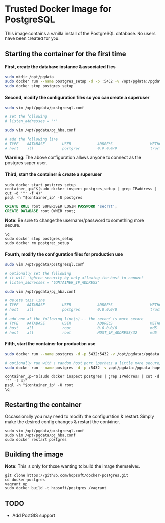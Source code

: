 # Trusted Docker Image for PostgreSQL

This image contains a vanilla install of the PostgreSQL database.
No users have been created for you.

## Starting the container for the first time

#### First, create the database instance & associated files

```sh
sudo mkdir /opt/pgdata
sudo docker run --name postgres_setup -d -p :5432 -v /opt/pgdata:/pgdata hopsoft/postgres:9.3
sudo docker stop postgres_setup
```

#### Second, modify the configuration files so you can create a superuser

```sh
sudo vim /opt/pgdata/postgresql.conf

# set the following
# listen_addresses = '*'
```

```sh
sudo vim /opt/pgdata/pg_hba.conf

# add the following line
# TYPE    DATABASE        USER            ADDRESS                 METHOD
# host    all             postgres        0.0.0.0/0               trust
```

__Warning__: The above configuration allows anyone to connect as the postgres super user.

#### Third, start the container & create a superuser

```
sudo docker start postgres_setup
container_ip="$(sudo docker inspect postgres_setup | grep IPAddress | cut -d '"' -f 4)"
psql -h "$container_ip" -U postgres
```

```sql
CREATE ROLE root SUPERUSER LOGIN PASSWORD 'secret';
CREATE DATABASE root OWNER root;
```

__Note__: Be sure to change the username/password to something more secure.

```
\q
sudo docker stop postgres_setup
sudo docker rm postgres_setup
```

#### Fourth, modify the configuration files for production use

```sh
sudo vim /opt/pgdata/postgresql.conf

# optionally set the following
# it will tighten security by only allowing the host to connect
# listen_addresses = 'CONTAINER_IP_ADDRESS'
```

```sh
sudo vim /opt/pgdata/pg_hba.conf

# delete this line
# TYPE    DATABASE        USER            ADDRESS                 METHOD
# host    all             postgres        0.0.0.0/0               trust
#
# add one of the following line(s)... the second is more secure
# TYPE    DATABASE        USER            ADDRESS                 METHOD
# host    all             root            0.0.0.0/0               md5
# host    all             root            HOST_IP_ADDRESS/32      md5
```

#### Fifth, start the container for production use

```sh
sudo docker run --name postgres -d -p 5432:5432 -v /opt/pgdata:/pgdata hopsoft/postgres:9.3

# optionally run with a random host port (perhaps a little more secure)
sudo docker run --name postgres -d -p :5432 -v /opt/pgdata:/pgdata hopsoft/postgres:9.3
```

```
container_ip="$(sudo docker inspect postgres | grep IPAddress | cut -d '"' -f 4)"
psql -h "$container_ip" -U root
\q
```

## Restarting the container

Occassionally you may need to modify the configuration & restart.
Simply make the desired config changes & restart the container.

```
sudo vim /opt/pgdata/postgresql.conf
sudo vim /opt/pgdata/pg_hba.conf
sudo docker restart postgres
```

## Building the image

__Note__: This is only for those wanting to build the image themselves.

```
git clone https://github.com/hopsoft/docker-postgres.git
cd docker-postgres
vagrant up
sudo docker build -t hopsoft/postgres /vagrant
```

## TODO

- Add PostGIS support
